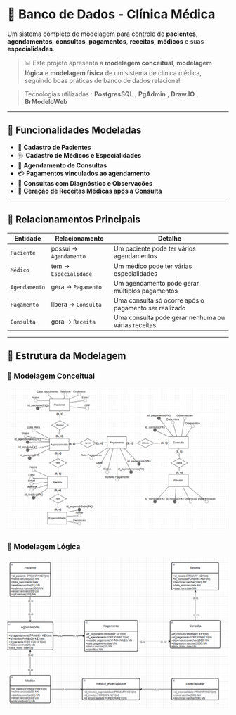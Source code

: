 # 🏥 Banco de Dados - Clínica Médica

Um sistema completo de modelagem para controle de **pacientes**, **agendamentos**, **consultas**, **pagamentos**, **receitas**, **médicos** e suas **especialidades**.

> 📊 Este projeto apresenta a **modelagem conceitual**, **modelagem lógica** e **modelagem física** de um sistema de clínica médica, seguindo boas práticas de banco de dados relacional.

> Tecnologias utilizadas : **PostgresSQL** , **PgAdmin** , **Draw.IO** , **BrModeloWeb** 

---

## 📌 Funcionalidades Modeladas

- 👤 **Cadastro de Pacientes**  
- 🩺 **Cadastro de Médicos e Especialidades**  
- 📅 **Agendamento de Consultas**  
- 💳 **Pagamentos vinculados ao agendamento**  
- 📝 **Consultas com Diagnóstico e Observações**  
- 💊 **Geração de Receitas Médicas após a Consulta**

---

## 🔗 Relacionamentos Principais

| Entidade       | Relacionamento                            | Detalhe                                                                 |
|----------------|--------------------------------------------|-------------------------------------------------------------------------|
| `Paciente`     | possui → `Agendamento`                     | Um paciente pode ter vários agendamentos                              |
| `Médico`       | tem → `Especialidade`                      | Um médico pode ter várias especialidades                              |
| `Agendamento`  | gera → `Pagamento`                         | Um agendamento pode gerar múltiplos pagamentos                        |
| `Pagamento`    | libera → `Consulta`                        | Uma consulta só ocorre após o pagamento ser realizado                 |
| `Consulta`     | gera → `Receita`                           | Uma consulta pode gerar nenhuma ou várias receitas                    |

---

## 🧱 Estrutura da Modelagem

### 📘 Modelagem Conceitual
![Modelagem Conceitual](midia/modeling/conceitual.png)

### 🧾 Modelagem Lógica
![Modelagem Lógica](midia/modeling/logica.png)

